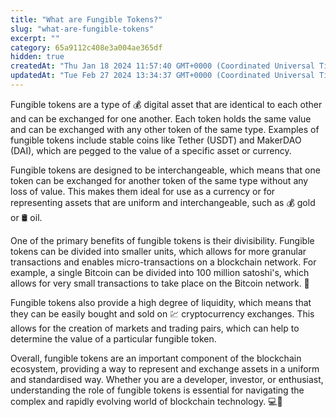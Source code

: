 ```yaml
---
title: "What are Fungible Tokens?"
slug: "what-are-fungible-tokens"
excerpt: ""
category: 65a9112c408e3a004ae365df
hidden: true
createdAt: "Thu Jan 18 2024 11:57:40 GMT+0000 (Coordinated Universal Time)"
updatedAt: "Tue Feb 27 2024 13:34:37 GMT+0000 (Coordinated Universal Time)"
---
```

Fungible tokens are a type of 💰 digital asset that are identical to each other and can be exchanged for one another. Each token holds the same value and can be exchanged with any other token of the same type. Examples of fungible tokens include stable coins like Tether (USDT) and MakerDAO (DAI), which are pegged to the value of a specific asset or currency.

Fungible tokens are designed to be interchangeable, which means that one token can be exchanged for another token of the same type without any loss of value. This makes them ideal for use as a currency or for representing assets that are uniform and interchangeable, such as 💰 gold or 🛢️ oil.

One of the primary benefits of fungible tokens is their divisibility. Fungible tokens can be divided into smaller units, which allows for more granular transactions and enables micro-transactions on a blockchain network. For example, a single Bitcoin can be divided into 100 million satoshi's, which allows for very small transactions to take place on the Bitcoin network. 💸

Fungible tokens also provide a high degree of liquidity, which means that they can be easily bought and sold on 💹 cryptocurrency exchanges. This allows for the creation of markets and trading pairs, which can help to determine the value of a particular fungible token.

Overall, fungible tokens are an important component of the blockchain ecosystem, providing a way to represent and exchange assets in a uniform and standardised way. Whether you are a developer, investor, or enthusiast, understanding the role of fungible tokens is essential for navigating the complex and rapidly evolving world of blockchain technology. 💻🌱
